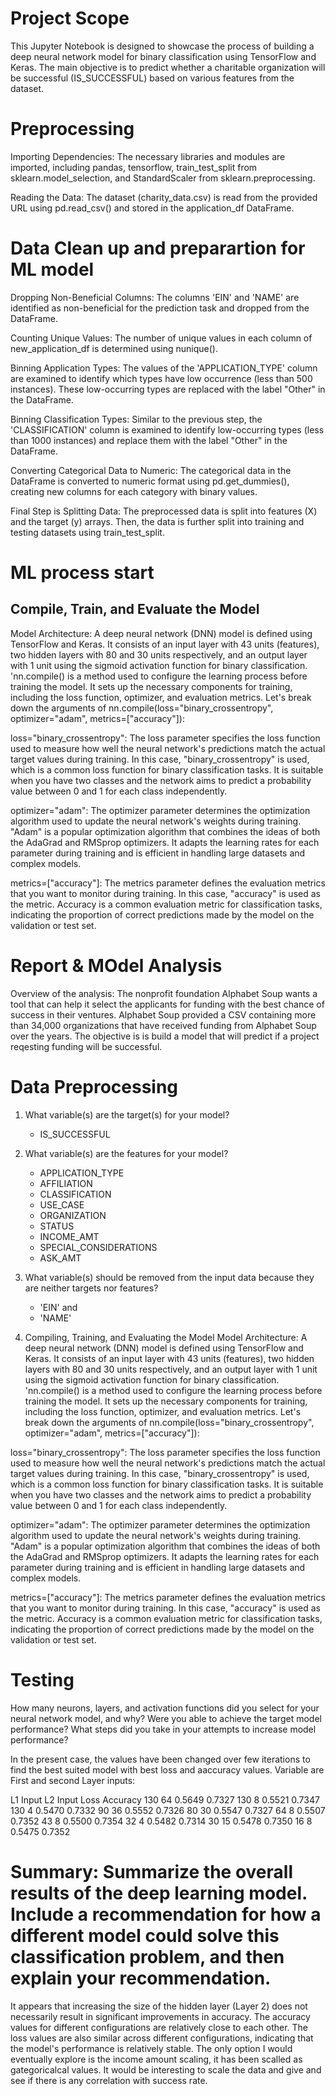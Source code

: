 # Project Scope
This Jupyter Notebook is designed to showcase the process of building a deep neural network model for binary classification using TensorFlow and Keras. The main objective is to predict whether a charitable organization will be successful (IS_SUCCESSFUL) based on various features from the dataset.

# Preprocessing
Importing Dependencies: The necessary libraries and modules are imported, including pandas, tensorflow, train_test_split from sklearn.model_selection, and StandardScaler from sklearn.preprocessing.

Reading the Data: The dataset (charity_data.csv) is read from the provided URL using pd.read_csv() and stored in the application_df DataFrame.

# Data Clean up and preparartion for ML model
Dropping Non-Beneficial Columns: The columns 'EIN' and 'NAME' are identified as non-beneficial for the prediction task and dropped from the DataFrame.

Counting Unique Values: The number of unique values in each column of new_application_df is determined using nunique().

Binning Application Types: The values of the 'APPLICATION_TYPE' column are examined to identify which types have low occurrence (less than 500 instances). These low-occurring types are replaced with the label "Other" in the DataFrame.

Binning Classification Types: Similar to the previous step, the 'CLASSIFICATION' column is examined to identify low-occurring types (less than 1000 instances) and replace them with the label "Other" in the DataFrame.

Converting Categorical Data to Numeric: The categorical data in the DataFrame is converted to numeric format using pd.get_dummies(), creating new columns for each category with binary values.

Final Step is Splitting Data: The preprocessed data is split into features (X) and the target (y) arrays. Then, the data is further split into training and testing datasets using train_test_split.

# ML process start
## Compile, Train, and Evaluate the Model
Model Architecture: A deep neural network (DNN) model is defined using TensorFlow and Keras. It consists of an input layer with 43 units (features), two hidden layers with 80 and 30 units respectively, and an output layer with 1 unit using the sigmoid activation function for binary classification.
'nn.compile() is a method used to configure the learning process before training the model. It sets up the necessary components for training, including the loss function, optimizer, and evaluation metrics. Let's break down the arguments of nn.compile(loss="binary_crossentropy", optimizer="adam", metrics=["accuracy"]):

loss="binary_crossentropy":
The loss parameter specifies the loss function used to measure how well the neural network's predictions match the actual target values during training. In this case, "binary_crossentropy" is used, which is a common loss function for binary classification tasks. It is suitable when you have two classes and the network aims to predict a probability value between 0 and 1 for each class independently.

optimizer="adam":
The optimizer parameter determines the optimization algorithm used to update the neural network's weights during training. "Adam" is a popular optimization algorithm that combines the ideas of both the AdaGrad and RMSprop optimizers. It adapts the learning rates for each parameter during training and is efficient in handling large datasets and complex models.

metrics=["accuracy"]:
The metrics parameter defines the evaluation metrics that you want to monitor during training. In this case, "accuracy" is used as the metric. Accuracy is a common evaluation metric for classification tasks, indicating the proportion of correct predictions made by the model on the validation or test set.


# Report & MOdel Analysis
Overview of the analysis: The nonprofit foundation Alphabet Soup wants a tool that can help it select the applicants for funding with the best chance of success in their ventures. Alphabet Soup provided a CSV containing more than 34,000 organizations that have received funding from Alphabet Soup over the years. The objective is is build a model that will predict if a project reqesting funding will be successful.

# Data Preprocessing

1. What variable(s) are the target(s) for your model? 
    - IS_SUCCESSFUL
2. What variable(s) are the features for your model? 
    - APPLICATION_TYPE	
    - AFFILIATION	
    - CLASSIFICATION	
    - USE_CASE	
    - ORGANIZATION	
    - STATUS	
    - INCOME_AMT	
    - SPECIAL_CONSIDERATIONS	
    - ASK_AMT	
3. What variable(s) should be removed from the input data because they are neither targets nor features? 
    - 'EIN' and 
    - 'NAME'

4. Compiling, Training, and Evaluating the Model
Model Architecture: A deep neural network (DNN) model is defined using TensorFlow and Keras. It consists of an input layer with 43 units (features), two hidden layers with 80 and 30 units respectively, and an output layer with 1 unit using the sigmoid activation function for binary classification.
'nn.compile() is a method used to configure the learning process before training the model. It sets up the necessary components for training, including the loss function, optimizer, and evaluation metrics. Let's break down the arguments of nn.compile(loss="binary_crossentropy", optimizer="adam", metrics=["accuracy"]):

loss="binary_crossentropy":
The loss parameter specifies the loss function used to measure how well the neural network's predictions match the actual target values during training. In this case, "binary_crossentropy" is used, which is a common loss function for binary classification tasks. It is suitable when you have two classes and the network aims to predict a probability value between 0 and 1 for each class independently.

optimizer="adam":
The optimizer parameter determines the optimization algorithm used to update the neural network's weights during training. "Adam" is a popular optimization algorithm that combines the ideas of both the AdaGrad and RMSprop optimizers. It adapts the learning rates for each parameter during training and is efficient in handling large datasets and complex models.

metrics=["accuracy"]:
The metrics parameter defines the evaluation metrics that you want to monitor during training. In this case, "accuracy" is used as the metric. Accuracy is a common evaluation metric for classification tasks, indicating the proportion of correct predictions made by the model on the validation or test set.

# Testing 
How many neurons, layers, and activation functions did you select for your neural network model, and why?
Were you able to achieve the target model performance?
What steps did you take in your attempts to increase model performance?

In the present case, the values have been changed over few iterations to find the best suited model with best loss and aaccuracy values.
Variable are First and second Layer inputs:

L1 Input	L2 Input	Loss	    Accuracy
130	        64	        0.5649	    0.7327
130	        8	        0.5521	    0.7347
130	        4	        0.5470	    0.7332
90	        36	        0.5552	    0.7326
80	        30	        0.5547	    0.7327
64	        8	        0.5507	    0.7352
43	        8	        0.5500	    0.7354
32	        4	        0.5482	    0.7314
30	        15	        0.5478	    0.7350
16	        8	        0.5475	    0.7352


# Summary: Summarize the overall results of the deep learning model. Include a recommendation for how a different model could solve this classification problem, and then explain your recommendation.
It appears that increasing the size of the hidden layer (Layer 2) does not necessarily result in significant improvements in accuracy. The accuracy values for different configurations are relatively close to each other. 
The loss values are also similar across different configurations, indicating that the model's performance is relatively stable. 
The only option I would eventually explore is the income amount scaling, it has been scalled as gategoricalcal values. It would be interesting to scale the data and give and see if there is any correlation with success rate.
